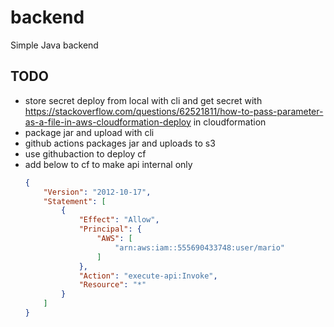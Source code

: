 # backend

Simple Java backend


## TODO


- store secret deploy from local with cli and get secret with https://stackoverflow.com/questions/62521811/how-to-pass-parameter-as-a-file-in-aws-cloudformation-deploy in cloudformation
- package jar and upload with cli
- github actions packages jar and uploads to s3
- use githubaction to deploy cf
- add below to cf to make api internal only
    ```json
    {
        "Version": "2012-10-17",
        "Statement": [
            {
                "Effect": "Allow",
                "Principal": {
                    "AWS": [
                        "arn:aws:iam::555690433748:user/mario"
                    ]
                },
                "Action": "execute-api:Invoke",
                "Resource": "*"
            }
        ]
    }
    ```
